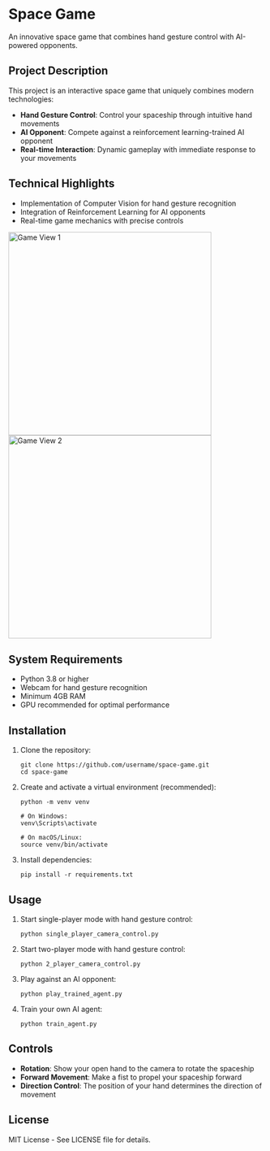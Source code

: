 # Space Game

An innovative space game that combines hand gesture control with AI-powered opponents.

## Project Description

This project is an interactive space game that uniquely combines modern technologies:

- **Hand Gesture Control**: Control your spaceship through intuitive hand movements
- **AI Opponent**: Compete against a reinforcement learning-trained AI opponent
- **Real-time Interaction**: Dynamic gameplay with immediate response to your movements

## Technical Highlights

- Implementation of Computer Vision for hand gesture recognition
- Integration of Reinforcement Learning for AI opponents
- Real-time game mechanics with precise controls

<img src="https://github.com/user-attachments/assets/dbe4abf4-5a49-4b9c-99e7-39613f4cfbcb" alt="Game View 1" width="400">

<img src="https://github.com/user-attachments/assets/cf2b5453-7bc7-4d67-b7ef-3c292bff5084" alt="Game View 2" width="400">

## System Requirements

- Python 3.8 or higher
- Webcam for hand gesture recognition
- Minimum 4GB RAM
- GPU recommended for optimal performance

## Installation

1. Clone the repository:
   ```
   git clone https://github.com/username/space-game.git
   cd space-game
   ```

2. Create and activate a virtual environment (recommended):
   ```
   python -m venv venv
   
   # On Windows:
   venv\Scripts\activate
   
   # On macOS/Linux:
   source venv/bin/activate
   ```

3. Install dependencies:
   ```
   pip install -r requirements.txt
   ```

## Usage

1. Start single-player mode with hand gesture control:
   ```
   python single_player_camera_control.py
   ```

2. Start two-player mode with hand gesture control:
   ```
   python 2_player_camera_control.py
   ```

3. Play against an AI opponent:
   ```
   python play_trained_agent.py
   ```

4. Train your own AI agent:
   ```
   python train_agent.py
   ```

## Controls

- **Rotation**: Show your open hand to the camera to rotate the spaceship
- **Forward Movement**: Make a fist to propel your spaceship forward
- **Direction Control**: The position of your hand determines the direction of movement

## License

MIT License - See LICENSE file for details.
